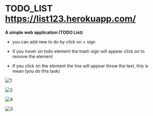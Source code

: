 # TODO_LIST    https://list123.herokuapp.com/

**A simple web application (TODO List)**

- you can add new to do by click on + sign

- if you hover on todo element the trash sign will appear click on to remove the element 

- if you click on the element the line will appear throw the text, this is mean  (you do this task)


![1](https://user-images.githubusercontent.com/37047996/49973871-7eca2680-ff3f-11e8-838e-8be519f42495.PNG)




![2](https://user-images.githubusercontent.com/37047996/49973874-7eca2680-ff3f-11e8-80dc-5363478d1ee0.PNG)




![4](https://user-images.githubusercontent.com/37047996/49973869-7e319000-ff3f-11e8-9903-6738b0afc3a7.PNG)




![3](https://user-images.githubusercontent.com/37047996/49973876-7eca2680-ff3f-11e8-9257-c00813d3afba.PNG)


